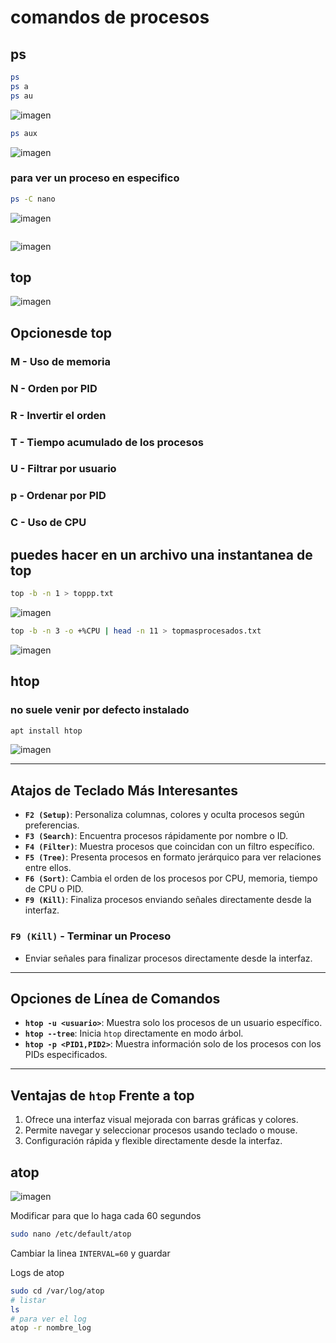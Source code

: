 # comandos de procesos
## ps
```bash
ps
ps a
ps au
```
![imagen](https://github.com/user-attachments/assets/f0fe0bc7-e653-48b2-8a29-182f1738e18f)

```bash
ps aux
```
![imagen](https://github.com/user-attachments/assets/ce73c4c1-e124-42ef-a55d-0e1e87c9b2b4)

### para ver un proceso en especifico
```bash
ps -C nano
```
![imagen](https://github.com/user-attachments/assets/a5e0806e-a4cf-4589-86e0-22735f25903f)


```bash
```
![imagen](https://github.com/user-attachments/assets/e720278e-dcf9-4699-aa4a-e17993166f9e)

## top
![imagen](https://github.com/user-attachments/assets/3b658a22-5322-48b7-88e6-d8683ef2e4a9)


## Opcionesde top


### M - Uso de memoria
### N - Orden por PID
### R - Invertir el orden
### T - Tiempo acumulado de los procesos
### U - Filtrar por usuario
### p - Ordenar por PID
### C - Uso de CPU


## puedes hacer en un archivo una instantanea de top 
```bash
top -b -n 1 > toppp.txt
```
![imagen](https://github.com/user-attachments/assets/12bfe962-cd4d-46ea-9831-a8e6da2c4c69)


```bash
top -b -n 3 -o +%CPU | head -n 11 > topmasprocesados.txt
```
![imagen](https://github.com/user-attachments/assets/68f4d531-4e1a-4f7e-9138-e5a67fc16491)

## htop
### no suele venir por defecto instalado

```bash
apt install htop
```

![imagen](https://github.com/user-attachments/assets/ee819f31-9a5c-475e-849f-3d56fb0398d8)

---

## Atajos de Teclado Más Interesantes

- **`F2 (Setup)`**: Personaliza columnas, colores y oculta procesos según preferencias.  
- **`F3 (Search)`**: Encuentra procesos rápidamente por nombre o ID.  
- **`F4 (Filter)`**: Muestra procesos que coincidan con un filtro específico.  
- **`F5 (Tree)`**: Presenta procesos en formato jerárquico para ver relaciones entre ellos.  
- **`F6 (Sort)`**: Cambia el orden de los procesos por CPU, memoria, tiempo de CPU o PID.  
- **`F9 (Kill)`**: Finaliza procesos enviando señales directamente desde la interfaz.  


### `F9 (Kill)` - Terminar un Proceso
- Enviar señales para finalizar procesos directamente desde la interfaz.

---

## Opciones de Línea de Comandos

- **`htop -u <usuario>`**: Muestra solo los procesos de un usuario específico.
- **`htop --tree`**: Inicia `htop` directamente en modo árbol.
- **`htop -p <PID1,PID2>`**: Muestra información solo de los procesos con los PIDs especificados.

---
## Ventajas de `htop` Frente a top

1. Ofrece una interfaz visual mejorada con barras gráficas y colores.  
2. Permite navegar y seleccionar procesos usando teclado o mouse.  
3. Configuración rápida y flexible directamente desde la interfaz.  

## atop

![imagen](https://github.com/user-attachments/assets/3fd1ac9c-d9dc-4fdf-b274-d96d9e172f03)

Modificar para que lo haga cada 60 segundos
```bash
sudo nano /etc/default/atop
```
Cambiar la linea `INTERVAL=60` y guardar

Logs de atop
```bash
sudo cd /var/log/atop
# listar
ls
# para ver el log
atop -r nombre_log
```
